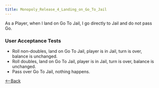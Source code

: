 ```yaml
---
title: Monopoly_Release_4_Landing_on_Go_To_Jail
---
```

As a Player, when I land on Go To Jail, I go directly to Jail and do not pass Go.

### User Acceptance Tests
* Roll non-doubles, land on Go To Jail, player is in Jail, turn is over, balance is unchanged.
* Roll doubles, land on Go To Jail, player is in Jail, turn is over, balance is unchanged.
* Pass over Go To Jail, nothing happens.

[<--Back](Monopoly_Release_4_User_Stories)